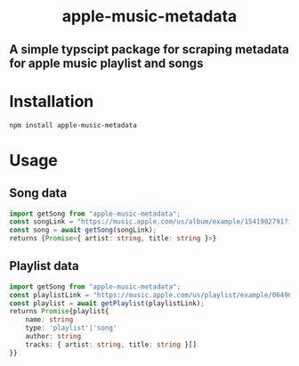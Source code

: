 <h1 align="center">apple-music-metadata</h1>

## A simple typscipt package for scraping metadata for apple music playlist and songs

# Installation

```
npm install apple-music-metadata
```

#  Usage

## Song data
```ts
import getSong from "apple-music-metadata";
const songLink = "https://music.apple.com/us/album/example/1541902791?i=1541903021";
const song = await getSong(songLink); 
returns {Promise<{ artist: string, title: string }>}
```
## Playlist data 
```ts
import getSong from "apple-music-metadata";
const playlistLink = "https://music.apple.com/us/playlist/example/06496496e1292466839207";
const playlist = await getPlaylist(playlistLink); 
returns Promise{playlist{
    name: string
    type: 'playlist'|'song'
    author: string
    tracks: { artist: string, title: string }[]
}}
```